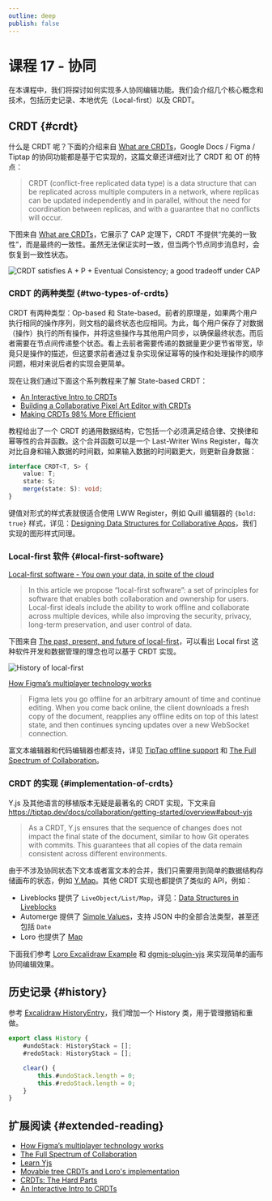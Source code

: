 ```yaml
---
outline: deep
publish: false
---
```


# 课程 17 - 协同

在本课程中，我们将探讨如何实现多人协同编辑功能。我们会介绍几个核心概念和技术，包括历史记录、本地优先（Local-first）以及 CRDT。

## CRDT {#crdt}

什么是 CRDT 呢？下面的介绍来自 [What are CRDTs]，Google Docs / Figma / Tiptap 的协同功能都是基于它实现的，这篇文章还详细对比了 CRDT 和 OT 的特点：

> CRDT (conflict-free replicated data type) is a data structure that can be replicated across multiple computers in a network, where replicas can be updated independently and in parallel, without the need for coordination between replicas, and with a guarantee that no conflicts will occur.

下图来自 [What are CRDTs]，它展示了 CAP 定理下，CRDT 不提供“完美的一致性”，而是最终的一致性。虽然无法保证实时一致，但当两个节点同步消息时，会恢复到一致性状态。

![CRDT satisfies A + P + Eventual Consistency; a good tradeoff under CAP](https://loro.dev/_next/image?url=%2F_next%2Fstatic%2Fmedia%2Fa4858e2a50bc1a2d79722060156e89b0cac5815cf25e8c67e409aa0926280cef.6a607785.png&w=3840&q=75)

### CRDT 的两种类型 {#two-types-of-crdts}

CRDT 有两种类型：Op-based 和 State-based。前者的原理是，如果两个用户执行相同的操作序列，则文档的最终状态也应相同。为此，每个用户保存了对数据（操作）执行的所有操作，并将这些操作与其他用户同步，以确保最终状态。而后者需要在节点间传递整个状态。看上去前者需要传递的数据量更少更节省带宽，毕竟只是操作的描述，但这要求前者通过复杂实现保证幂等的操作和处理操作的顺序问题，相对来说后者的实现会更简单。

现在让我们通过下面这个系列教程来了解 State-based CRDT：

-   [An Interactive Intro to CRDTs]
-   [Building a Collaborative Pixel Art Editor with CRDTs]
-   [Making CRDTs 98% More Efficient]

教程给出了一个 CRDT 的通用数据结构，它包括一个必须满足结合律、交换律和幂等性的合并函数。这个合并函数可以是一个 Last-Writer Wins Register，每次对比自身和输入数据的时间戳，如果输入数据的时间戳更大，则更新自身数据：

```ts
interface CRDT<T, S> {
    value: T;
    state: S;
    merge(state: S): void;
}
```

键值对形式的样式表就很适合使用 LWW Register，例如 Quill 编辑器的 `{bold: true}` 样式，详见：[Designing Data Structures for Collaborative Apps]，我们实现的图形样式同理。

### Local-first 软件 {#local-first-software}

[Local-first software - You own your data, in spite of the cloud]

> In this article we propose “local-first software”: a set of principles for software that enables both collaboration and ownership for users. Local-first ideals include the ability to work offline and collaborate across multiple devices, while also improving the security, privacy, long-term preservation, and user control of data.

下图来自 [The past, present, and future of local-first]，可以看出 Local first 这种软件开发和数据管理的理念也可以基于 CRDT 实现。

![History of local-first](/local-first-history.png)

[How Figma’s multiplayer technology works]

> Figma lets you go offline for an arbitrary amount of time and continue editing. When you come back online, the client downloads a fresh copy of the document, reapplies any offline edits on top of this latest state, and then continues syncing updates over a new WebSocket connection.

富文本编辑器和代码编辑器也都支持，详见 [TipTap offline support] 和 [The Full Spectrum of Collaboration]。

### CRDT 的实现 {#implementation-of-crdts}

Y.js 及其他语言的移植版本无疑是最著名的 CRDT 实现，下文来自 <https://tiptap.dev/docs/collaboration/getting-started/overview#about-yjs>

> As a CRDT, Y.js ensures that the sequence of changes does not impact the final state of the document, similar to how Git operates with commits. This guarantees that all copies of the data remain consistent across different environments.

由于不涉及协同状态下文本或者富文本的合并，我们只需要用到简单的数据结构存储画布的状态，例如 [Y.Map]。其他 CRDT 实现也都提供了类似的 API，例如：

-   Liveblocks 提供了 `LiveObject/List/Map`，详见：[Data Structures in Liveblocks]
-   Automerge 提供了 [Simple Values]，支持 JSON 中的全部合法类型，甚至还包括 `Date`
-   Loro 也提供了 [Map]

下面我们参考 [Loro Excalidraw Example] 和 [dgmjs-plugin-yjs] 来实现简单的画布协同编辑效果。

## 历史记录 {#history}

参考 [Excalidraw HistoryEntry]，我们增加一个 History 类，用于管理撤销和重做。

```ts
export class History {
    #undoStack: HistoryStack = [];
    #redoStack: HistoryStack = [];

    clear() {
        this.#undoStack.length = 0;
        this.#redoStack.length = 0;
    }
}
```

## 扩展阅读 {#extended-reading}

-   [How Figma’s multiplayer technology works]
-   [The Full Spectrum of Collaboration]
-   [Learn Yjs]
-   [Movable tree CRDTs and Loro's implementation]
-   [CRDTs: The Hard Parts]
-   [An Interactive Intro to CRDTs]

[What are CRDTs]: https://loro.dev/docs/concepts/crdt
[Movable tree CRDTs and Loro's implementation]: https://news.ycombinator.com/item?id=41099901
[CRDTs: The Hard Parts]: https://www.youtube.com/watch?v=x7drE24geUw
[Peritext - A CRDT for Rich-Text Collaboration]: https://www.inkandswitch.com/peritext/
[Collaborative Text Editing with Eg-Walker]: https://www.youtube.com/watch?v=rjbEG7COj7o
[Local-first software - You own your data, in spite of the cloud]: https://www.inkandswitch.com/local-first/
[I was wrong. CRDTs are the future]: https://josephg.com/blog/crdts-are-the-future/
[5000x faster CRDTs: An Adventure in Optimization]: https://josephg.com/blog/crdts-go-brrr/
[Loro Excalidraw Example]: https://github.com/loro-dev/loro-excalidraw
[Excalidraw HistoryEntry]: https://github.com/excalidraw/excalidraw/blob/master/packages/excalidraw/history.ts#L160-L164
[automerge wasm]: https://automerge.org/blog/2024/08/23/wasm-packaging/
[The past, present, and future of local-first]: https://speakerdeck.com/ept/the-past-present-and-future-of-local-first
[TipTap offline support]: https://tiptap.dev/docs/guides/offline-support
[An Interactive Intro to CRDTs]: https://jakelazaroff.com/words/an-interactive-intro-to-crdts/
[Building a Collaborative Pixel Art Editor with CRDTs]: https://jakelazaroff.com/words/building-a-collaborative-pixel-art-editor-with-crdts/
[Making CRDTs 98% More Efficient]: https://jakelazaroff.com/words/making-crdts-98-percent-more-efficient/
[Learn Yjs]: https://learn.yjs.dev/
[dgmjs-plugin-yjs]: https://github.com/dgmjs/dgmjs/tree/main/packages/dgmjs-plugin-yjs
[Designing Data Structures for Collaborative Apps]: https://mattweidner.com/2022/02/10/collaborative-data-design.html
[The Full Spectrum of Collaboration]: https://zed.dev/blog/full-spectrum-of-collaboration
[Collaborative Whiteboard Example in Liveblocks]: https://liveblocks.io/examples/collaborative-whiteboard
[Data Structures in Liveblocks]: https://liveblocks.io/docs/api-reference/liveblocks-client#Data-structures
[Y.Map]: https://docs.yjs.dev/api/shared-types/y.map
[Simple Values]: https://automerge.org/docs/documents/values/
[Map]: https://loro.dev/docs/tutorial/map
[How Figma’s multiplayer technology works]: https://www.figma.com/blog/how-figmas-multiplayer-technology-works/
